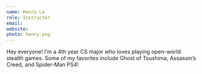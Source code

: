 ```yaml
---
name: Henry La
role: Instructor
email:
website: 
photo: henry.png
---
```


Hey everyone! I’m a 4th year CS major who loves playing open-world stealth games. Some of my favorites include Ghost of Tsushima, Assassin’s Creed, and Spider-Man PS4!

